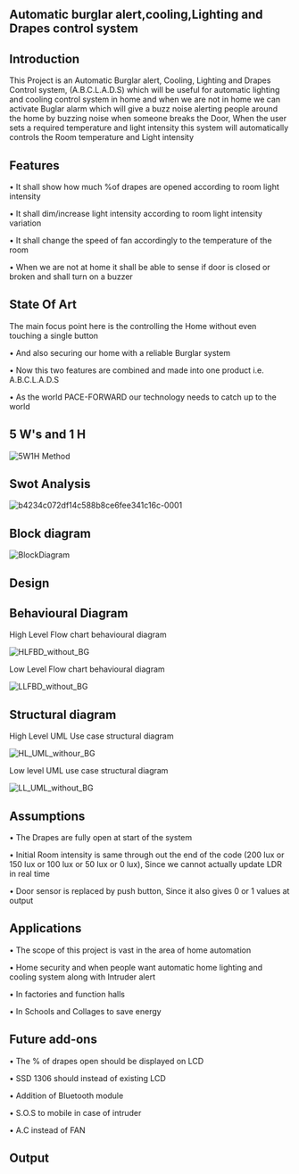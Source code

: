 ## Automatic burglar alert,cooling,Lighting and Drapes control system
## Introduction
This Project is an Automatic Burglar alert, Cooling, Lighting and Drapes Control system, 
(A.B.C.L.A.D.S) which will be useful for automatic lighting and cooling control system in home and when 
we are not in home we can activate Buglar alarm which will give a buzz noise alerting people around 
the home by buzzing noise when someone breaks the Door, When the user sets a required temperature 
and light intensity this system will automatically controls the Room temperature and Light intensity
## Features

• It shall show how much %of drapes are opened according to room light intensity

• It shall dim/increase light intensity according to room light intensity variation

• It shall change the speed of fan accordingly to the temperature of the room

• When we are not at home it shall be able to sense if door is closed or broken and shall turn on a buzzer
## State Of Art

The main focus point here is the controlling the Home without even touching a single button

• And also securing our home with a reliable Burglar system 

• Now this two features are combined and made into one product i.e. A.B.C.L.A.D.S

• As the world PACE-FORWARD our technology needs to catch up to the world
## 5 W's and 1 H

![5W1H Method](https://user-images.githubusercontent.com/101419044/164878187-0ffda158-d275-4ab5-b1f6-48d1f6bada41.png)

## Swot Analysis

![b4234c072df14c588b8ce6fee341c16c-0001](https://user-images.githubusercontent.com/101419044/164878393-06b4f979-03c3-4e29-a20a-217cb1c72d70.jpg)


## Block diagram
![BlockDiagram](https://user-images.githubusercontent.com/101419044/164878445-ee3bef7f-203e-4ab0-abe7-7a2a8010e86e.png)
 
## Design
 
## Behavioural Diagram

High Level  Flow chart behavioural diagram

![HLFBD_without_BG](https://user-images.githubusercontent.com/101419044/164682945-fc0b1364-6246-4cd9-bac3-3a37cd5c345e.png)


Low Level Flow chart behavioural diagram


  ![LLFBD_without_BG](https://user-images.githubusercontent.com/101419044/164683428-14c64751-0a10-4bca-885a-628d94ca8987.png)

## Structural diagram
High Level UML Use case structural  diagram
  
![HL_UML_withour_BG](https://user-images.githubusercontent.com/101419044/164683519-5625de45-18b7-464b-9565-5e7a743c4a6d.png)

Low level UML use case structural diagram


![LL_UML_without_BG](https://user-images.githubusercontent.com/101419044/164683635-b594b264-739b-456d-bb8d-c1dba0863f5e.png)

## Assumptions
• The Drapes are fully open at start of the system

• Initial Room intensity is same through out the end of the code (200 lux or 150 lux or 100 lux or 50 lux 
or 0 lux), Since we cannot actually update LDR in real time

• Door sensor is replaced by push button, Since it also gives 0 or 1 values at output
## Applications
• The scope of this project is vast in the area of home automation

• Home security and when people want automatic home lighting and cooling system along with Intruder 
alert

• In factories and function halls

• In Schools and Collages to save energy
## Future add-ons
• The % of drapes open should be displayed on LCD

• SSD 1306 should instead of existing LCD

• Addition of Bluetooth module

• S.O.S to mobile in case of intruder 

• A.C instead of FAN
## Output
## 

